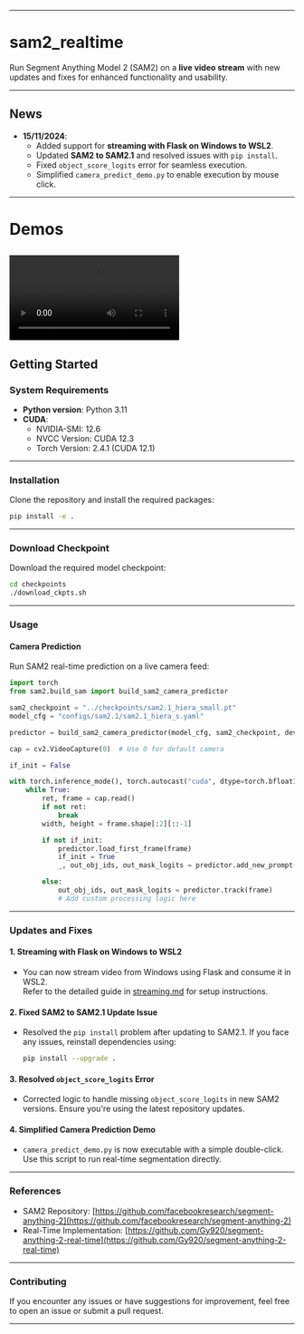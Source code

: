 
---

# sam2_realtime

Run Segment Anything Model 2 (SAM2) on a **live video stream** with new updates and fixes for enhanced functionality and usability.

---

## News

- **15/11/2024**:  
  - Added support for **streaming with Flask on Windows to WSL2**.
  - Updated **SAM2 to SAM2.1** and resolved issues with `pip install`.
  - Fixed `object_score_logits` error for seamless execution.
  - Simplified `camera_predict_demo.py` to enable execution by mouse click.

---

# Demos

![Demo](https://github.com/jw-chae/sam2_realtime/blob/main/realtime.mp4)
---

## Getting Started

### **System Requirements**
- **Python version**: Python 3.11
- **CUDA**:
  - NVIDIA-SMI: 12.6
  - NVCC Version: CUDA 12.3
  - Torch Version: 2.4.1 (CUDA 12.1)

---

### **Installation**

Clone the repository and install the required packages:
```bash
pip install -e .
```

---

### **Download Checkpoint**
Download the required model checkpoint:

```bash
cd checkpoints
./download_ckpts.sh
```

---

### **Usage**

#### Camera Prediction

Run SAM2 real-time prediction on a live camera feed:
```python
import torch
from sam2.build_sam import build_sam2_camera_predictor

sam2_checkpoint = "../checkpoints/sam2.1_hiera_small.pt"
model_cfg = "configs/sam2.1/sam2.1_hiera_s.yaml"

predictor = build_sam2_camera_predictor(model_cfg, sam2_checkpoint, device=device)

cap = cv2.VideoCapture(0)  # Use 0 for default camera

if_init = False

with torch.inference_mode(), torch.autocast("cuda", dtype=torch.bfloat16):
    while True:
        ret, frame = cap.read()
        if not ret:
            break
        width, height = frame.shape[:2][::-1]

        if not if_init:
            predictor.load_first_frame(frame)
            if_init = True
            _, out_obj_ids, out_mask_logits = predictor.add_new_prompt("Your Prompt Here")

        else:
            out_obj_ids, out_mask_logits = predictor.track(frame)
            # Add custom processing logic here
```

---

### **Updates and Fixes**

#### 1. **Streaming with Flask on Windows to WSL2**
   - You can now stream video from Windows using Flask and consume it in WSL2.  
     Refer to the detailed guide in [streaming.md](./streaming.md) for setup instructions.

#### 2. **Fixed SAM2 to SAM2.1 Update Issue**
   - Resolved the `pip install` problem after updating to SAM2.1. If you face any issues, reinstall dependencies using:
     ```bash
     pip install --upgrade .
     ```

#### 3. **Resolved `object_score_logits` Error**
   - Corrected logic to handle missing `object_score_logits` in new SAM2 versions. Ensure you're using the latest repository updates.

#### 4. **Simplified Camera Prediction Demo**
   - `camera_predict_demo.py` is now executable with a simple double-click. Use this script to run real-time segmentation directly.

---

### **References**

- SAM2 Repository: [https://github.com/facebookresearch/segment-anything-2](https://github.com/facebookresearch/segment-anything-2)
- Real-Time Implementation: [https://github.com/Gy920/segment-anything-2-real-time](https://github.com/Gy920/segment-anything-2-real-time)

---

### **Contributing**
If you encounter any issues or have suggestions for improvement, feel free to open an issue or submit a pull request.

---
